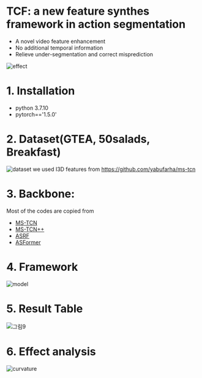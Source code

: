 # TCF: a new feature synthes framework in action segmentation
- A novel video feature enhancement
- No additional temporal information
- Relieve under-segmentation and correct misprediction

![effect](https://user-images.githubusercontent.com/74584105/160569533-1fd845f0-ff69-46fb-a73d-c47e961d82b7.png)

# 1. Installation
- python 3.7.10  
- pytorch=='1.5.0'

# 2. Dataset(GTEA, 50salads, Breakfast)
![dataset](https://user-images.githubusercontent.com/74584105/160568902-23d72990-319b-4d9d-bde0-db35842f7f0b.png)
we used I3D features from https://github.com/yabufarha/ms-tcn

# 3. Backbone:
Most of the codes are copied from 
- [MS-TCN](https://github.com/yabufarha/ms-tcn)
- [MS-TCN++](https://github.com/sj-li/MS-TCN2)
- [ASRF](https://github.com/yiskw713/asrf)
- [ASFormer](https://github.com/ChinaYi/ASFormer)

# 4. Framework
![model](https://user-images.githubusercontent.com/74584105/160568800-aeb4cfd4-9d9c-43b4-83c1-65cedc25d264.jpg)


# 5. Result Table
![그림9](https://user-images.githubusercontent.com/74584105/160568464-703a878c-1864-4d23-8083-161a2337b523.png)

# 6. Effect analysis
![curvature](https://user-images.githubusercontent.com/74584105/160565726-80c4d61b-b79a-42fa-ba46-a1e03b18b5a9.png)
